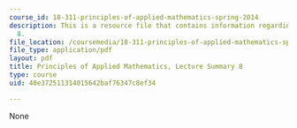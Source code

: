```yaml
---
course_id: 18-311-principles-of-applied-mathematics-spring-2014
description: This is a resource file that contains information regarding lecture summary
  8.
file_location: /coursemedia/18-311-principles-of-applied-mathematics-spring-2014/40e372511314015642baf76347c8ef34_MIT18_311S14_Lecture8.pdf
file_type: application/pdf
layout: pdf
title: Principles of Applied Mathematics, Lecture Summary 8
type: course
uid: 40e372511314015642baf76347c8ef34

---
```

None
